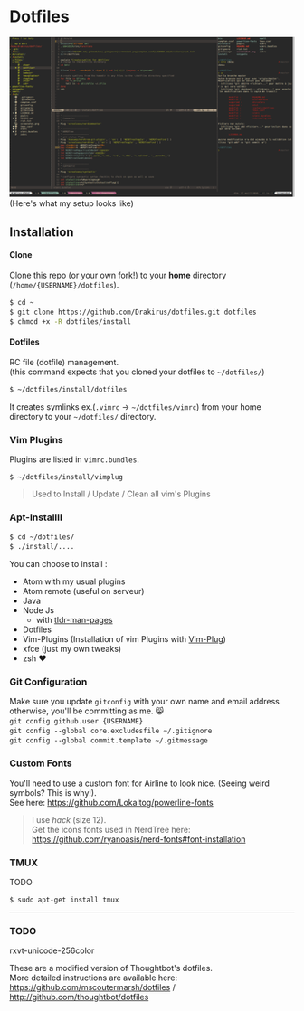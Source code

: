 Dotfiles
===================
![Fullscreen](https://raw.githubusercontent.com/Drakirus/dotfiles/master/screenshot.png)  
(Here's what my setup looks like)

## Installation

#### Clone
Clone this repo (or your own fork!) to your **home** directory (`/home/{USERNAME}/dotfiles`).

``` sh
$ cd ~
$ git clone https://github.com/Drakirus/dotfiles.git dotfiles
$ chmod +x -R dotfiles/install
```

#### Dotfiles

RC file (dotfile) management.  
(this command expects that you cloned your dotfiles to `~/dotfiles/`)

``` sh
$ ~/dotfiles/install/dotfiles
```

It creates symlinks ex.(`.vimrc` -> `~/dotfiles/vimrc`) from your home directory to your `~/dotfiles/` directory.  

### Vim Plugins
Plugins are listed in `vimrc.bundles`.

```
$ ~/dotfiles/install/vimplug
```

> Used to Install / Update / Clean all vim's Plugins

### Apt-Installll

``` sh
$ cd ~/dotfiles/
$ ./install/....
```

You can choose to install :  
* Atom with my usual plugins
* Atom remote (useful on serveur)
* Java
* Node Js
   * with [tldr-man-pages](https://github.com/tldr-pages/tldr)
* Dotfiles
* Vim-Plugins (Installation of vim Plugins with [Vim-Plug](https://github.com/junegunn/vim-plug))
* xfce (just my own tweaks)
* zsh :heart:


### Git Configuration
Make sure you update `gitconfig` with your own name and email address otherwise, you'll be committing as me. :smile_cat:  
`git config github.user {USERNAME}`  
`git config --global core.excludesfile ~/.gitignore`  
`git config --global commit.template ~/.gitmessage`  

### Custom Fonts
You'll need to use a custom font for Airline to look nice. (Seeing weird symbols? This is why!).  
See here: https://github.com/Lokaltog/powerline-fonts
> I use *hack* (size 12).  
> Get the icons fonts used in NerdTree here: https://github.com/ryanoasis/nerd-fonts#font-installation

### TMUX

TODO

```
$ sudo apt-get install tmux
```

---

### TODO

rxvt-unicode-256color  


These are a modified version of Thoughtbot's dotfiles.  
More detailed instructions are available here:  
https://github.com/mscoutermarsh/dotfiles / 
http://github.com/thoughtbot/dotfiles
